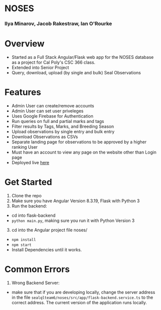 # NOSES
### Ilya Minarov, Jacob Rakestraw, Ian O'Rourke
Overview
=================
* Started as a Full Stack Angular/Flask web app for the NOSES database as a project for Cal Poly's CSC 366 class. 
* Extended into Senior Project
* Query, download, upload (by single and bulk) Seal Observations

Features
=================
* Admin User can create/remove accounts
* Admin User can set user priveleges
* Uses Google Firebase for Authentication
* Run queries on full and partial marks and tags
* Filter results by Tags, Marks, and Breeding Season
* Upload observations by single entry and bulk entry
* Download Observations as CSVs
* Separate landing page for observations to be approved by a higher ranking User
* Must have an account to view any page on the website other than Login page
* Deployed live [here](http://34.217.54.156)

Get Started
=================
1. Clone the repo
2. Make sure you have Angular Version 8.3.19, Flask with Python 3
4. Run the backend:
* cd into flask-backend
* `python main.py`, making sure you run it with Python Version 3
3. cd into the Angular project file noses/
* `npm install`
* `npm start`
* Install Dependencies until it works.


Common Errors
=================
1. Wrong Backend Server:
* make sure that if you are developing locally, change the server address in the file `sealqlteam6/noses/src/app/flask-backend.service.ts` to the correct address. The current version of the application runs locally.

